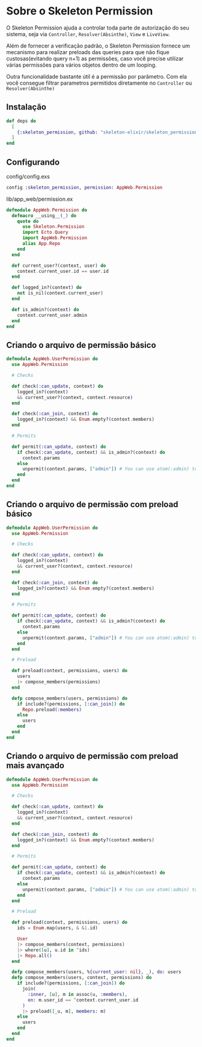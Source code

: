 # Sobre o Skeleton Permission

O Skeleton Permission ajuda a controlar toda parte de autorização do seu sistema,
seja via `Controller`, `Resolver(Absinthe)`, `View` e `LiveView`.

Além de fornecer a verificação padrão, o Skeleton Permission fornece um mecanismo para realizar
preloads das queries para que não fique custosas(evitando query n+1) as permissões, caso você precise utilizar várias
permissões para vários objetos dentro de um looping.

Outra funcionalidade bastante útil é a permissão por parâmetro. Com ela você consegue filtrar
parametros permitidos diretamente no `Controller` ou `Resolver(Absinthe)`

## Instalação

```elixir
def deps do
  [
    {:skeleton_permission, github: "skeleton-elixir/skeleton_permission"},
  ]
end
```

## Configurando

config/config.exs

```elixir
config :skeleton_permission, permission: AppWeb.Permission
```

lib/app_web/permission.ex

```elixir
defmodule AppWeb.Permission do
  defmacro __using__(_) do
    quote do
      use Skeleton.Permission
      import Ecto.Query
      import AppWeb.Permission
      alias App.Repo
    end
  end

  def current_user?(context, user) do
    context.current_user.id == user.id
  end

  def logged_in?(context) do
    not is_nil(context.current_user)
  end

  def is_admin?(context) do
    context.current_user.admin
  end
end
```

## Criando o arquivo de permissão básico

```elixir
defmodule AppWeb.UserPermission do
  use AppWeb.Permission

  # Checks

  def check(:can_update, context) do
    logged_in?(context)
    && current_user?(context, context.resource)
  end

  def check(:can_join, context) do
    logged_in?(context) && Enum.empty?(context.members)
  end

  # Permits

  def permit(:can_update, context) do
    if check(:can_update, context) && is_admin?(context) do
      context.params
    else
      unpermit(context.params, ["admin"]) # You can use atom(:admin) too
    end
  end
end
```

## Criando o arquivo de permissão com preload básico

```elixir
defmodule AppWeb.UserPermission do
  use AppWeb.Permission

  # Checks

  def check(:can_update, context) do
    logged_in?(context)
    && current_user?(context, context.resource)
  end

  def check(:can_join, context) do
    logged_in?(context) && Enum.empty?(context.members)
  end

  # Permits

  def permit(:can_update, context) do
    if check(:can_update, context) && is_admin?(context) do
      context.params
    else
      unpermit(context.params, ["admin"]) # You can use atom(:admin) too
    end
  end

  # Preload

  def preload(context, permissions, users) do
    users
    |> compose_members(permissions)
  end

  defp compose_members(users, permissions) do
    if include?(permissions, [:can_join]) do
      Repo.preload(:members)
    else
      users
    end
  end
end
```

## Criando o arquivo de permissão com preload mais avançado

```elixir
defmodule AppWeb.UserPermission do
  use AppWeb.Permission

  # Checks

  def check(:can_update, context) do
    logged_in?(context)
    && current_user?(context, context.resource)
  end

  def check(:can_join, context) do
    logged_in?(context) && Enum.empty?(context.members)
  end

  # Permits

  def permit(:can_update, context) do
    if check(:can_update, context) && is_admin?(context) do
      context.params
    else
      unpermit(context.params, ["admin"]) # You can use atom(:admin) too
    end
  end

  # Preload

  def preload(context, permissions, users) do
    ids = Enum.map(users, & &1.id)

    User
    |> compose_members(context, permissions)
    |> where([u], u.id in ^ids)
    |> Repo.all()
  end

  defp compose_members(users, %{current_user: nil}, _), do: users
  defp compose_members(users, context, permissions) do
    if include?(permissions, [:can_join]) do
      join(
        :inner, [u], m in assoc(u, :members),
        on: m.user_id == ^context.current_user.id
      )
      |> preload([_u, m], members: m)
    else
      users
    end
  end
end
```